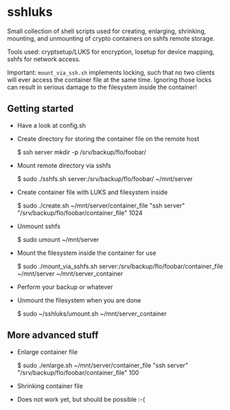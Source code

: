 sshluks
=======

Small collection of shell scripts used for creating, enlarging, shrinking, mounting,
and unmounting of crypto containers on sshfs remote storage.

Tools used: cryptsetup/LUKS for encryption, losetup for device mapping, sshfs for network access.

Important: `mount_via_ssh.sh` implements locking, such that no two clients will ever access the container
file at the same time. Ignoring those locks can result in serious damage to the filesystem inside the container!

Getting started
---------------

* Have a look at config.sh

* Create directory for storing the container file on the remote host

    $ ssh server mkdir -p /srv/backup/flo/foobar/

* Mount remote directory via sshfs

    $ sudo ./sshfs.sh server:/srv/backup/flo/foobar/ ~/mnt/server

* Create container file with LUKS and filesystem inside

    $ sudo ./create.sh ~/mnt/server/container_file "ssh server" "/srv/backup/flo/foobar/container_file" 1024

* Unmount sshfs

    $ sudo umount ~/mnt/server

* Mount the filesystem inside the container for use

    $ sudo ./mount_via_sshfs.sh server:/srv/backup/flo/foobar/container_file ~/mnt/server ~/mnt/server_container

* Perform your backup or whatever

* Unmount the filesystem when you are done

    $ sudo ~/sshluks/umount.sh ~/mnt/server_container

More advanced stuff
-------------------

* Enlarge container file

    $ sudo ./enlarge.sh ~/mnt/server/container_file "ssh server" "/srv/backup/flo/foobar/container_file" 100

* Shrinking container file
 * Does not work yet, but should be possible :-(
